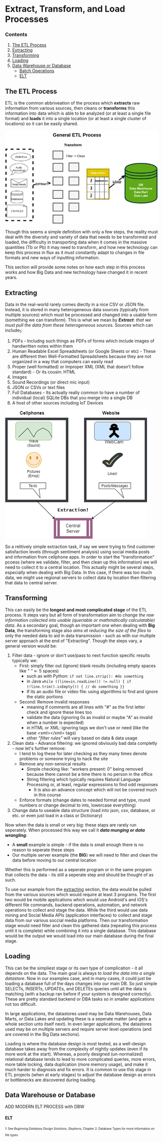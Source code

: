 # Extract, Transform, and Load Processes

### Contents
1. [The ETL Process](#The_ETL_Process)
2. [Extracting](#Extracting)
3. [Transforming](#Transforming)
4. [Loading](#Loading)
5. [Data Warehouse or Database](#Data_Warehouse_or_Database)
    - [Batch Operations](#Batch_operations)
    - [ELT](#ELT)
  
## The ETL Process

ETL is the common abbriveation of the process which **extracts** raw information from various sources, then cleans or **transforms** this information into data which is able to be analyzed (or at least a single file format) and **loads** it into a single location (or at least a single cluster of locations) so it can be easily shared. 

![ETL Process Overview](./Image_Files/ETLOverview.png)

Though this seems a simple definition with only a few steps, the reality must deal with the diversity and variety of data that needs to be transformed and loaded, the difficulty in transporting data when it comes in the massive quantities (Tb or Pb) it may need to transform, and how new technology can keep this process in flux as it must constantly adapt to changes in file formats and new ways of inputting information.

This section will provide some notes on how each step in this process works and how Big Data and new technology have changed it in recent years.

## Extracting

Data in the real-world rarely comes diectly in a nice CSV or JSON file. Instead, it is stored in many heterogeneous data sources (typically from multiple sources)
which must be processed and changed into a usable form (something we can transform). This is what we mean by ***Extract***: *that we must pull 
the data from these heterogeneous sources*. Sources which can include<sub>1</sub>:
  1. PDFs
    - Includng such things as PDFs of forms which include images of handwritten notes within them
  2. Human Readable Excel Spreadsheets (or Google Sheets or etc)
    - These are different then Well-Formatted Spreadsheets because they are not organized in a way that computers can easily read
  3. Proper (well formatted) or Improper XML (XML that doesn’t follow standard)
    - Or its cousin: HTML
  4. Images
  5. Sound Recordings (or direct mic input)
  6. JSON or CSVs or text files
  7. Full Databases
    - Its actually really common to have a number of individual (local) SQLite DBs that you merge into a single DB
  8. A host of other sources including IoT Devices
  
![Extract Process](./Image_Files/extract.png)

So a relitively simple extraction task, if say we were trying to find customer satisfaction levels (through sentiment analysis) using social media posts
and information from cellphone apps. In order to start the "transformation" pcoess (where we validate, filter, and then clean up this information) we will
need to collect it to a central location. This actually might be several steps, especially when dealing with Big Data. In this case, if there was too much
data, we might use regional servers to collect data by location then filtering that data to central server.

## Transforming

This can easily be the **longest and most complicated stage** of the ETL process. It steps vary but all form of transformation aim to *change the raw information collected into usable (queriable or mathmatically calculatable) data*. As a secondary goal, though an important one when dealing with **Big Data**, the transforming stage also *aims at reducing the size of the files* to only the needed data to aid in data transmission - such as with our multiple server approach at the end of "Extracting". Though the steps vary, a general version would be:
   1. Filter data - ignore or don't use/pass to next function specific results typically we:
        - First: simply filter out (ignore) blank results (including empty spaces like *"     "* <- 5 spaces)
           - such as with Python: ```if not line.strip(): #do something``` 
           - in Java ```while ((line=in.readLine()) != null) { if (!line.trim().isEmpty()) { // do something }}```
           - If its an audio file or video file: using algorithms to find and ignore the static portions
        - Second: Remove invalid responses
           - meaning if comments are all lines with "#" as the first letter check and ignore these lines too
           - validate the data (ignoring 0s as invalid or maybe "A" as invalid when a number is expected)
           - in HTML or XML: ignoring tags we don't use or need (like the base \<xml\>\</xml\> tags)
           - other *"filter rules"* will vary based on data & data usage
   2. Clean data - Advance filtering: we ignored obviously bad data completly - now let's further remove:
       - I tend to log these for later checking as they many times denote problems or someone trying to hack the site
       - Remove any non-sensical results
           - Simple checking like: "workers present: 0" being removed because there cannot be a time there is no person in the office
           - String filtering which typically requires Natural Language Processing or, at least, regular expressions to find odd responses
               - It is also an advance concept which will not be covered much in this course
       - Enforce formats (change dates to needed format and type, round numbers or change decimal to ints, lowercase everything)
   3. Change data to useable data structure (load into json, csv, database, or etc. or even just load in a class or Dictionary)
        
 
Now when the data is small or very big: these staps are rarely run seperately. When processed this way we call it ***data munging or data wrangling***: 

  - A **small** example is simple - if the data is small enough there is no reason to seperate these steps
  - Our multiple server example (the **BIG**) we will need to filter and clean the data before moving to our central location
  
Whether this is performed as a seperate program or in the same program that collects the data - its still a seperate step and should be thought of as such. 

To use our example from the [extracting](#Extracting) section, the data would be pulled from the various sources which would require at least 3 programs. The 
first two would be mobile applications which would use Android's and iOS's different file commands, backend operations, automation, and network operations to 
collect and stage the data. While the third would use data mining and Social Media APIs (application interfaces) to collect and stage data from our various 
soccial media platforms. Then our transformation stage would need filter and clean this gathered data (repeating this process until it is complete) while 
combining it into a single database. This database would be the output we would load into our main database during the final stage. 

## Loading

This can be the simpliest stage or its own type of complication - it all depends on the data. The main goal is always to *load the data into a single datastore*. Now in our examples case, and in many cases, it could just be loading a database full of the days changes into our main DB. So just simple SELECTs, INSERTs, UPDATEs, and DELETEs queries until all the data is matching (with a backup ran before if your system is designed correctly). These are pretty standard backend or DBA tasks so in smaller applications not too difficult.

In large applications, the datastores used may be Data Warehouses, Data Marts, or Data Lakes and updating these is a seperate matter (and gets a whole section unto itself next). In even larger applications, the datastores used may be on multiple servers and require server level operations (and are covered in the Big Data sections).

Loading is where the database design is most tested, as a well-design database takes away from the complexity of nightly updates (even if its more work at the start). Whereas, a poorly designed (un-normalized) relational database tends to lead to more complicated queries, more errors, more table locking, data duplication (more memory usage), and make it much harder to diagnosis and fix errors. It is common to use this stage in ETL projects (when at early stages) to adjust the database design as errors or bottlenecks are discovered during loading.

## Data Warehouse or Database

ADD MODERN ELT PROCESS with DBW

#### ELT

<sub><sup>1: See *Beginning Database Design Solutions, Stephens,* Chapter 2: Database Types for more information on file types</sup></sub>
